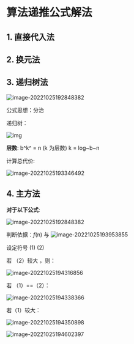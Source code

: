 # 算法递推公式解法



## 1. 直接代入法

## 2. 换元法

## 3. 递归树法

![image-20221025192848382](C:\Users\Surpirse\AppData\Roaming\Typora\typora-user-images\image-20221025192848382.png)

公式思想：分治



递归树：

![img](https://pic4.zhimg.com/80/v2-a0895b3402aa4bbcd5f405006e2b0ebf_720w.webp)



__层数__:  b^k^ = n (k 为层数)  k = log~b~n



计算总代价:

![image-20221025193346492](C:\Users\Surpirse\AppData\Roaming\Typora\typora-user-images\image-20221025193346492.png)





## 4. 主方法

__对于以下公式__:

![image-20221025192848382](C:\Users\Surpirse\AppData\Roaming\Typora\typora-user-images\image-20221025192848382.png)

判断依据：_f_(n) 与 ![image-20221025193953855](C:\Users\Surpirse\AppData\Roaming\Typora\typora-user-images\image-20221025193953855.png)

设定符号 (1) (2)

若 （2）较大 ，则：

![image-20221025194316856](C:\Users\Surpirse\AppData\Roaming\Typora\typora-user-images\image-20221025194316856.png)

若 （1）==（2）：

![image-20221025194338366](C:\Users\Surpirse\AppData\Roaming\Typora\typora-user-images\image-20221025194338366.png)

若（1）较大：

![image-20221025194350898](C:\Users\Surpirse\AppData\Roaming\Typora\typora-user-images\image-20221025194350898.png)

![image-20221025194602397](C:\Users\Surpirse\AppData\Roaming\Typora\typora-user-images\image-20221025194602397.png)